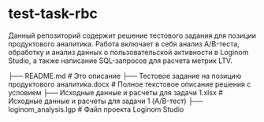 # test-task-rbc
Данный репозиторий содержит решение тестового задания для позиции продуктового аналитика. Работа включает в себя анализ A/B-теста, обработку и анализ данных о пользовательской активности в Loginom Studio, а также написание SQL-запросов для расчета метрик LTV.


├── README.md                       # Это описание
├── Тестовое задание на позицию продуктового аналитика.docx  # Полное текстовое описание решения с условием
├── Исходные данные и расчеты для задачи 1.xlsx                       # Исходные данные и расчеты для задачи 1 (A/B-тест)
├── loginom_analysis.lgp            # Файл проекта Loginom Studio
